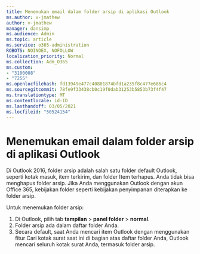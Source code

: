 ```yaml
---
title: Menemukan email dalam folder arsip di aplikasi Outlook
ms.author: v-jmathew
author: v-jmathew
manager: dansimp
ms.audience: Admin
ms.topic: article
ms.service: o365-administration
ROBOTS: NOINDEX, NOFOLLOW
localization_priority: Normal
ms.collection: Adm_O365
ms.custom:
- "3100008"
- "7255"
ms.openlocfilehash: fd13949e477c40801874bfd1a235f8c477e686c4
ms.sourcegitcommit: 78fe9f33438cb0c19f0dab31253b5853b73f4f47
ms.translationtype: MT
ms.contentlocale: id-ID
ms.lasthandoff: 03/05/2021
ms.locfileid: "50524154"
---
```

# <a name="find-email-in-archive-folder-in-outlook-app"></a>Menemukan email dalam folder arsip di aplikasi Outlook

Di Outlook 2016, folder arsip adalah salah satu folder default Outlook, seperti kotak masuk, item terkirim, dan folder Item terhapus. Anda tidak bisa menghapus folder arsip. Jika Anda menggunakan Outlook dengan akun Office 365, kebijakan folder seperti kebijakan penyimpanan diterapkan ke folder arsip.

Untuk menemukan folder arsip:

1. Di Outlook, pilih tab **tampilan** > **panel folder**  >  **normal**.
2. Folder arsip ada dalam daftar folder Anda.
3. Secara default, saat Anda mencari item Outlook dengan menggunakan fitur Cari kotak surat saat ini di bagian atas daftar folder Anda, Outlook mencari seluruh kotak surat Anda, termasuk folder arsip.
